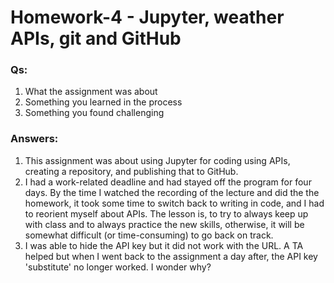 # Homework-4 - Jupyter, weather APIs, git and GitHub

### Qs:
1) What the assignment was about
2) Something you learned in the process
3) Something you found challenging 

### Answers:
1) This assignment was about using Jupyter for coding using APIs, creating a repository, and publishing that to GitHub.
2) I had a work-related deadline and had stayed off the program for four days. By the time I watched the recording of the lecture and did the the homework, it took some time to switch back to writing in code, and I had to reorient myself about APIs. The lesson is, to try to always keep up with class and to always practice the new skills, otherwise, it will be somewhat difficult (or time-consuming) to go back on track. 
3) I was able to hide the API key but it did not work with the URL. A TA helped but when I went back to the assignment a day after, the API key 'substitute' no longer worked. I wonder why?
